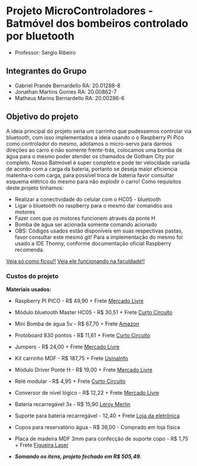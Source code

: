 # Projeto MicroControladores - Batmóvel dos bombeiros controlado por bluetooth
- Professor: Sergio Ribeiro 

## Integrantes do Grupo 
- Gabriel Prande Bernardello    RA: 20.01288-8
- Jonathan Martins Gomes        RA: 20.00862-7
- Matheus Marins Bernardello    RA: 20.00286-6

## Objetivo do projeto 

A ideia principal do projeto seria um carrinho que pudessemos controlar via bluetooth, com isso implementados a ideia usando o o Raspberry Pi Pico como controlador do mesmo, adotamos o micro-servo para darmos direções ao carro e não somente frente-trás, colocamos uma bomba de água para o mesmo poder atender os chamados de Gotham City por completo. 
Nosso Batmóvel é super completo e pode ter velocidade variada de acordo com a carga da bateria, portanto se deseja maior eficiencia matenha-o com carga, para possível troca de bateria favor consultar esquema elétrico do mesmo para não explodir o carro!
Como requisitos deste projeto tinhamos: 
- Realizar a conectividade do celular com o HC05 - bluetooth 
- Ligar o bluetooth no raspberry para o mesmo dar comandos aos motores
- Fazer com que os motores funcionem através da ponte H
- Bomba de água ser acionada somente comando acionado
- OBS: Códigos usados estão disponíveis em suas respectivas pastas, favor consultar este mesmo git! Para a implementação do mesmo foi usado a IDE Thonny, conforme documentação oficial Raspberry recomenda. 

[Veja só como ficou!!](https://youtu.be/vZS8VveIKf4)
[Veja ele funcionando na faculdade!!](https://youtu.be/E4jR8mIG90I)


### Custos do projeto 
**Materiais usados:**
- Raspberry PI PICO - R$ 49,90 + Frete [Mercado Livre](https://produto.mercadolivre.com.br/MLB-3112865208-placa-raspberry-pi-pico-pronta-entrega-_JM?matt_tool=40343894&matt_word=&matt_source=google&matt_campaign_id=14303413655&matt_ad_group_id=133855953276&matt_match_type=&matt_network=g&matt_device=c&matt_creative=584156655519&matt_keyword=&matt_ad_position=&matt_ad_type=pla&matt_merchant_id=683141687&matt_product_id=MLB3112865208&matt_product_partition_id=1816238256222&matt_target_id=aud-1966009190540:pla-1816238256222&gclid=Cj0KCQjw7PCjBhDwARIsANo7CgkmehwrmQquv8RtEMShWC1YGl8gpfhthpJWBV20UmKZsy4QnM3t3bsaApMmEALw_wcB)

- Módulo bluetooth Master HC05 - R$ 30,51 + Frete [Curto Circuito](https://curtocircuito.com.br/modulo-bluetooth-master-hc05.html?utm_term=&utm_campaign=&utm_source=adwords&utm_medium=ppc&hsa_acc=7016354091&hsa_cam=20120617836&hsa_grp=146883402697&hsa_ad=658348170880&hsa_src=g&hsa_tgt=pla-1513250356744&hsa_kw=&hsa_mt=&hsa_net=adwords&hsa_ver=3&gclid=Cj0KCQjw7PCjBhDwARIsANo7Cglzpr6OAQ8jeTGvstxQfQD54pw-qoCu-7GztwpsirBtI1xdC6O5EmsaAto7EALw_wcB) 

- Mini Bomba de água 5v - R$ 67,70 + Frete [Amazon](https://www.amazon.com.br/Queenser-bomba-submergível-silenciosa-elevador/dp/B09C8KM352/ref=asc_df_B09C8KM352/?tag=googleshopp00-20&linkCode=df0&hvadid=379714841427&hvpos=&hvnetw=g&hvrand=5834169608499349378&hvpone=&hvptwo=&hvqmt=&hvdev=c&hvdvcmdl=&hvlocint=&hvlocphy=1001767&hvtargid=pla-1449770690808&psc=1)

- Protoboard 830 pontos - R$ 11,61 + Frete [Curto Circuito](https://curtocircuito.com.br/protoboard-830-pontos.html?utm_term=&utm_campaign=&utm_source=adwords&utm_medium=ppc&hsa_acc=7016354091&hsa_cam=18092179832&hsa_grp=139707858905&hsa_ad=617274207530&hsa_src=g&hsa_tgt=pla-379661118706&hsa_kw=&hsa_mt=&hsa_net=adwords&hsa_ver=3&gclid=Cj0KCQjw7PCjBhDwARIsANo7Cgl6eE_Ar54K0S3-FHv1Gvf_Fu6J3yYM-8drIweWrWIdOsKZRHgqrE0aAqRlEALw_wcB)

- Jumpers - R$ 24,00 + Frete [Mercado Livre](https://produto.mercadolivre.com.br/MLB-1021476692-kit-jumper-20cm-60-pecas-mxf-mxm-fxf-arduino-cabinho-wire-_JM#is_advertising=true&position=3&search_layout=grid&type=pad&tracking_id=c1fc22c3-26a5-45ac-9907-e5d6f22fa532&is_advertising=true&ad_domain=VQCATCORE_LST&ad_position=3&ad_click_id=MzQ0OWFmZjYtMGIyYS00ZTQ2LThlMjctYWUyZDUyYzJmMWJl)

- Kit carrinho MDF - R$ 187,75 + Frete [UsinaInfo](https://www.usinainfo.com.br/kit-robotica/carrinho-arduino-mdf-4wd-200rpm-v2-com-micro-servo-motor-e-eixo-movel-kit-chassi-manual-de-montagem-4846.html)

- Módulo Driver Ponte H - R$ 19,00 + Frete [Mercado Livre](https://produto.mercadolivre.com.br/MLB-1954738598-modulo-driver-ponte-h-l298n-l298-_JM?matt_tool=40343894&matt_word=&matt_source=google&matt_campaign_id=14303413655&matt_ad_group_id=133855953276&matt_match_type=&matt_network=g&matt_device=c&matt_creative=584156655519&matt_keyword=&matt_ad_position=&matt_ad_type=pla&matt_merchant_id=687433387&matt_product_id=MLB1954738598&matt_product_partition_id=1801030559419&matt_target_id=aud-1966009190540:pla-1801030559419&gclid=Cj0KCQjw7PCjBhDwARIsANo7CgkuPJaqAIdNTUEV2nlsV4KBbKwOzwXezCXHSzuFMTpDsP1FfJgKwckaAuY2EALw_wcB)

- Relé modular - R$ 4,95 + Frete [Curto Circuito](https://curtocircuito.com.br/modulo-rele-5v-10a-1-canal.html?utm_term=&utm_campaign=&utm_source=adwords&utm_medium=ppc&hsa_acc=7016354091&hsa_cam=15492204693&hsa_grp=133699292634&hsa_ad=567463285566&hsa_src=g&hsa_tgt=pla-1513250355344&hsa_kw=&hsa_mt=&hsa_net=adwords&hsa_ver=3&gclid=Cj0KCQjw7PCjBhDwARIsANo7CgkhQQXyi93agv2hKwMZSVtkBAQ_93oMOYfg1mLfjzL97F2QIl078QsaAimHEALw_wcB)

- Conversor de nível lógico - R$ 12,22 + Frete [Mercado Livre](https://produto.mercadolivre.com.br/MLB-1109659627-conversor-de-nivel-logico-i2c-33-5v-bidirecional-_JM?matt_tool=40343894&matt_word=&matt_source=google&matt_campaign_id=14303413655&matt_ad_group_id=133855953276&matt_match_type=&matt_network=g&matt_device=c&matt_creative=584156655519&matt_keyword=&matt_ad_position=&matt_ad_type=pla&matt_merchant_id=306483302&matt_product_id=MLB1109659627&matt_product_partition_id=1816238256222&matt_target_id=aud-1966009190540:pla-1816238256222&gclid=Cj0KCQjw7PCjBhDwARIsANo7CgkUntVl_Pm9UT31zOXigIVAVss4Ht8FlzYBs8XDG-eZtXmA3kMaMj0aAjCnEALw_wcB)

- Bateria recarregável 3x - R$ 15,90 [Leroy Merlin](https://www.leroymerlin.com.br/bateria-li-ion-18650-6800mah-3-7v-recarregavel_1571036170?region=outros&gclid=Cj0KCQjw7PCjBhDwARIsANo7Cgm3fb9RE-DoZj841HlZLK-m85ldd46PftG2A1n_4ipDkV6OXRQiTGYaAnKEEALw_wcB)

- Suporte para bateria recarregável - 12,40 + Frete [Loja da eletrônica](https://www.lojadarobotica.com.br/suporte-de-bateria-18650-para-3-baterias?utm_source=Site&utm_medium=GoogleMerchant&utm_campaign=GoogleMerchant&gclid=Cj0KCQjw7PCjBhDwARIsANo7CglmI22-X1Hgk5cILHv0flF3SEFqbkzA1oO3JdJJ5mQ_cLUA-OlPCfEaAjfGEALw_wcB)

- Copos para reservatório água - R$ 36,00 - Comprado em loja física

- Placa de madeira MDF 3mm para confecção de suporte copo - R$ 1,75 + Frete [Figueira Laser](https://www.figueiralaser.com.br/ver-recorte-personalizado/recorte-quadrado-ou-retangulo/3/mdf-3-mm/15.00-x-15.00-cm)

- **_Somando os itens, projeto fechado em R$ 505,49._**


